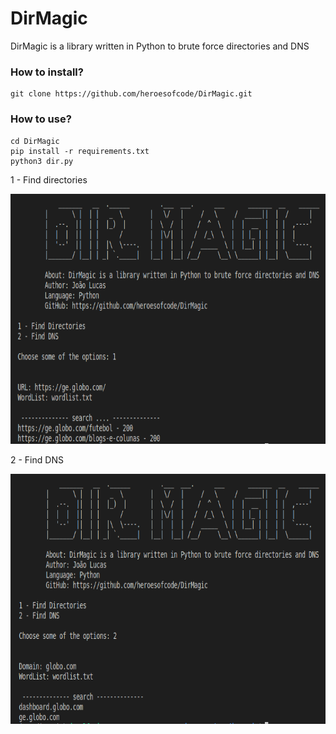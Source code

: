 # DirMagic

DirMagic is a library written in Python to brute force directories and DNS

### How to install?
```
git clone https://github.com/heroesofcode/DirMagic.git
```

### How to use?

```
cd DirMagic
pip install -r requirements.txt
python3 dir.py
```

1 - Find directories

<img src="https://github.com/heroesofcode/DirMagic/blob/master/assets/dir.png" width="700px" height="400px">

2 - Find DNS

<img src="https://github.com/heroesofcode/DirMagic/blob/master/assets/dns.png" width="700px" height="400px">
